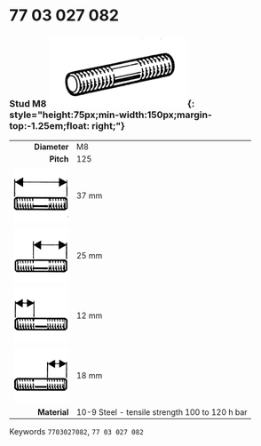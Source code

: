 # 77 03 027 082

### Stud M8 ![](../assets/images/parts/stud.png){: style="height:75px;min-width:150px;margin-top:-1.25em;float: right;"}

|   |   |
|---:|---|
**Diameter** | M8
**Pitch** | 125
![](../assets/images/stud_total.png) | 37 mm
![](../assets/images/stud_total_right.png) | 25 mm
![](../assets/images/stud_left.png) | 12 mm
![](../assets/images/stud_right.png) | 18 mm
**Material** | 10-9 Steel - tensile strength 100 to 120 h bar

Keywords `7703027082`, `77 03 027 082`
